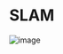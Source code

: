 # SLAM

![image](https://user-images.githubusercontent.com/65723273/155835333-0247185a-7c46-4ddb-9dc4-f0627310c9a9.png)

